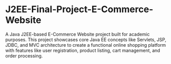 # J2EE-Final-Project-E-Commerce-Website
A Java J2EE-based E-Commerce Website project built for academic purposes. This project showcases core Java EE concepts like Servlets, JSP, JDBC, and MVC architecture to create a functional online shopping platform with features like user registration, product listing, cart management, and order processing.
